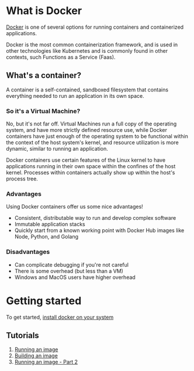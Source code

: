 # What is Docker
[Docker](https://docker.com) is one of several options for running containers and containerized applications.

Docker is the most common containerization framework, and is used in other technologies like Kubernetes and is commonly
found in other contexts, such Functions as a Service (Faas).

## What's a container?
A container is a self-contained, sandboxed filesystem that contains everything needed to run an application in its own
space.

### So it's a Virtual Machine?
No, but it's not far off.  Virtual Machines run a full copy of the operating system, and have more strictly defined
resource use, while Docker containers have just enough of the operating system to be functional within the context of
the host system's kernel, and resource utilization is more dynamic, similar to running an application.

Docker containers use certain features of the Linux kernel to have applications running in their own space within the
confines of the host kernel.  Processes within containers actually show up within the host's process tree.

### Advantages
Using Docker containers offer us some nice advantages!
* Consistent, distributable way to run and develop complex software
* Immutable application stacks
* Quickly start from a known working point with Docker Hub images like Node, Python, and Golang

### Disadvantages
* Can complicate debugging if you're not careful
* There is some overhead (but less than a VM)
* Windows and MacOS users have higher overhead

# Getting started
To get started, [install docker on your system](tutorials/00-install)

## Tutorials
1. [Running an image](tutorials/01-running-an-image)
1. [Building an image](tutorials/02-building-an-image)
1. [Running an image - Part 2](tutorials/03-running-an-image-part-2)